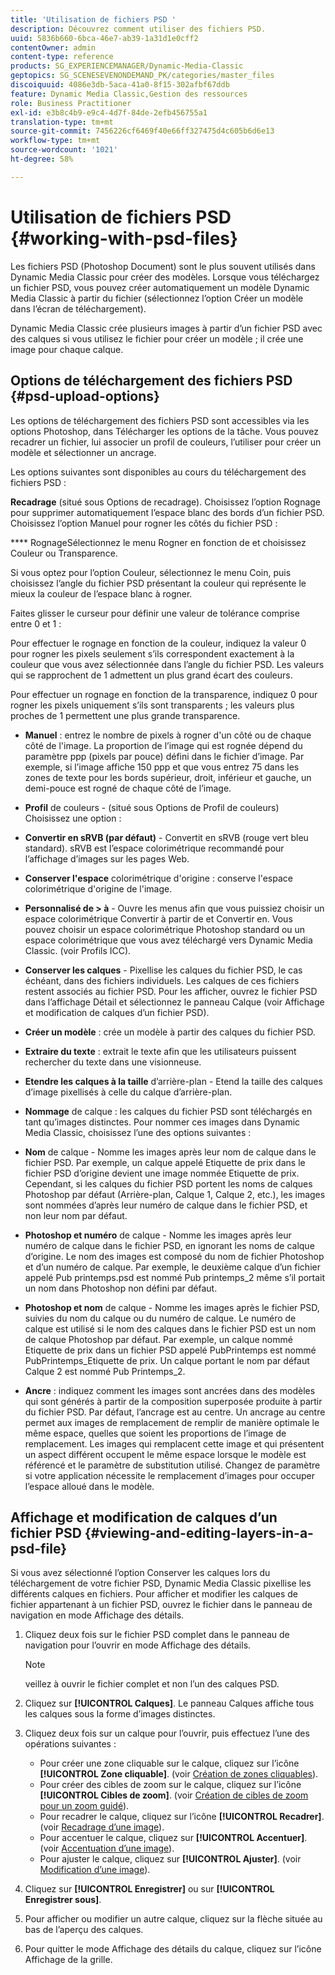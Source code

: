 ```yaml
---
title: 'Utilisation de fichiers PSD '
description: Découvrez comment utiliser des fichiers PSD.
uuid: 5836b660-6bca-46e7-ab39-1a31d1e0cff2
contentOwner: admin
content-type: reference
products: SG_EXPERIENCEMANAGER/Dynamic-Media-Classic
geptopics: SG_SCENESEVENONDEMAND_PK/categories/master_files
discoiquuid: 4086e3db-5aca-41a0-8f15-302afbf67ddb
feature: Dynamic Media Classic,Gestion des ressources
role: Business Practitioner
exl-id: e3b8c4b9-e9c4-4d7f-84de-2efb456755a1
translation-type: tm+mt
source-git-commit: 7456226cf6469f40e66ff327475d4c605b6d6e13
workflow-type: tm+mt
source-wordcount: '1021'
ht-degree: 58%

---
```


# Utilisation de fichiers PSD {#working-with-psd-files}

Les fichiers PSD (Photoshop Document) sont le plus souvent utilisés dans Dynamic Media Classic pour créer des modèles. Lorsque vous téléchargez un fichier PSD, vous pouvez créer automatiquement un modèle Dynamic Media Classic à partir du fichier (sélectionnez l’option Créer un modèle dans l’écran de téléchargement).

Dynamic Media Classic crée plusieurs images à partir d’un fichier PSD avec des calques si vous utilisez le fichier pour créer un modèle ; il crée une image pour chaque calque.

## Options de téléchargement des fichiers PSD {#psd-upload-options}

Les options de téléchargement des fichiers PSD sont accessibles via les options Photoshop, dans Télécharger les options de la tâche. Vous pouvez recadrer un fichier, lui associer un profil de couleurs, l’utiliser pour créer un modèle et sélectionner un ancrage.

Les options suivantes sont disponibles au cours du téléchargement des fichiers PSD :

**Recadrage**  (situé sous Options de recadrage). Choisissez l’option Rognage pour supprimer automatiquement l’espace blanc des bords d’un fichier PSD. Choisissez l’option Manuel pour rogner les côtés du fichier PSD :

**** RognageSélectionnez le menu Rogner en fonction de et choisissez Couleur ou Transparence.

Si vous optez pour l’option Couleur, sélectionnez le menu Coin, puis choisissez l’angle du fichier PSD présentant la couleur qui représente le mieux la couleur de l’espace blanc à rogner.

Faites glisser le curseur pour définir une valeur de tolérance comprise entre 0 et 1 :

Pour effectuer le rognage en fonction de la couleur, indiquez la valeur 0 pour rogner les pixels seulement s’ils correspondent exactement à la couleur que vous avez sélectionnée dans l’angle du fichier PSD. Les valeurs qui se rapprochent de 1 admettent un plus grand écart des couleurs.

Pour effectuer un rognage en fonction de la transparence, indiquez 0 pour rogner les pixels uniquement s’ils sont transparents ; les valeurs plus proches de 1 permettent une plus grande transparence.

* **Manuel**  : entrez le nombre de pixels à rogner d&#39;un côté ou de chaque côté de l&#39;image. La proportion de l’image qui est rognée dépend du paramètre ppp (pixels par pouce) défini dans le fichier d’image. Par exemple, si l’image affiche 150 ppp et que vous entrez 75 dans les zones de texte pour les bords supérieur, droit, inférieur et gauche, un demi-pouce est rogné de chaque côté de l’image.

* **Profil**  de couleurs - (situé sous Options de Profil de couleurs) Choisissez une option :

* **Convertir en sRVB (par défaut)**  - Convertit en sRVB (rouge vert bleu standard). sRVB est l’espace colorimétrique recommandé pour l’affichage d’images sur les pages Web.

* **Conserver l&#39;espace**  colorimétrique d&#39;origine : conserve l&#39;espace colorimétrique d&#39;origine de l&#39;image.

* **Personnalisé de > à**  - Ouvre les menus afin que vous puissiez choisir un espace colorimétrique Convertir à partir de et Convertir en. Vous pouvez choisir un espace colorimétrique Photoshop standard ou un espace colorimétrique que vous avez téléchargé vers Dynamic Media Classic. (voir Profils ICC).

* **Conserver les calques**  - Pixellise les calques du fichier PSD, le cas échéant, dans des fichiers individuels. Les calques de ces fichiers restent associés au fichier PSD. Pour les afficher, ouvrez le fichier PSD dans l’affichage Détail et sélectionnez le panneau Calque (voir Affichage et modification de calques d’un fichier PSD).

* **Créer un modèle**  : crée un modèle à partir des calques du fichier PSD.

* **Extraire du texte**  : extrait le texte afin que les utilisateurs puissent rechercher du texte dans une visionneuse.

* **Etendre les calques à la taille**  d’arrière-plan - Etend la taille des calques d’image pixellisés à celle du calque d’arrière-plan.

* **Nommage**  de calque : les calques du fichier PSD sont téléchargés en tant qu’images distinctes. Pour nommer ces images dans Dynamic Media Classic, choisissez l’une des options suivantes :

* **Nom**  de calque - Nomme les images après leur nom de calque dans le fichier PSD. Par exemple, un calque appelé Etiquette de prix dans le fichier PSD d’origine devient une image nommée Etiquette de prix. Cependant, si les calques du fichier PSD portent les noms de calques Photoshop par défaut (Arrière-plan, Calque 1, Calque 2, etc.), les images sont nommées d’après leur numéro de calque dans le fichier PSD, et non leur nom par défaut.

* **Photoshop et numéro**  de calque - Nomme les images après leur numéro de calque dans le fichier PSD, en ignorant les noms de calque d’origine. Le nom des images est composé du nom de fichier Photoshop et d’un numéro de calque. Par exemple, le deuxième calque d’un fichier appelé Pub printemps.psd est nommé Pub printemps_2 même s’il portait un nom dans Photoshop non défini par défaut.

* **Photoshop et nom**  de calque - Nomme les images après le fichier PSD, suivies du nom du calque ou du numéro de calque. Le numéro de calque est utilisé si le nom des calques dans le fichier PSD est un nom de calque Photoshop par défaut. Par exemple, un calque nommé Etiquette de prix dans un fichier PSD appelé PubPrintemps est nommé PubPrintemps_Etiquette de prix. Un calque portant le nom par défaut Calque 2 est nommé Pub Printemps_2.

* **Ancre**  : indiquez comment les images sont ancrées dans des modèles qui sont générés à partir de la composition superposée produite à partir du fichier PSD. Par défaut, l’ancrage est au centre. Un ancrage au centre permet aux images de remplacement de remplir de manière optimale le même espace, quelles que soient les proportions de l’image de remplacement. Les images qui remplacent cette image et qui présentent un aspect différent occupent le même espace lorsque le modèle est référencé et le paramètre de substitution utilisé. Changez de paramètre si votre application nécessite le remplacement d’images pour occuper l’espace alloué dans le modèle.

## Affichage et modification de calques d’un fichier PSD  {#viewing-and-editing-layers-in-a-psd-file}

Si vous avez sélectionné l’option Conserver les calques lors du téléchargement de votre fichier PSD, Dynamic Media Classic pixellise les différents calques en fichiers. Pour afficher et modifier les calques de fichier appartenant à un fichier PSD, ouvrez le fichier dans le panneau de navigation en mode Affichage des détails.

1. Cliquez deux fois sur le fichier PSD complet dans le panneau de navigation pour l’ouvrir en mode Affichage des détails.

   >[!NOTE]
   >
   >veillez à ouvrir le fichier complet et non l’un des calques PSD.

1. Cliquez sur **[!UICONTROL Calques]**. Le panneau Calques affiche tous les calques sous la forme d’images distinctes.
1. Cliquez deux fois sur un calque pour l’ouvrir, puis effectuez l’une des opérations suivantes :

   * Pour créer une zone cliquable sur le calque, cliquez sur l’icône **[!UICONTROL Zone cliquable]**. (voir [Création de zones cliquables](creating-image-maps.md#creating_image_maps)).
   * Pour créer des cibles de zoom sur le calque, cliquez sur l’icône **[!UICONTROL Cibles de zoom]**. (voir [Création de cibles de zoom pour un zoom guidé](creating-zoom-targets-guided-zoom.md#creating_zoom_targets_for_guided_zoom)).
   * Pour recadrer le calque, cliquez sur l’icône **[!UICONTROL Recadrer]**. (voir [Recadrage d’une image](cropping-image.md#cropping_an_image)).
   * Pour accentuer le calque, cliquez sur **[!UICONTROL Accentuer]**. (voir [Accentuation d’une image](sharpening-image.md#sharpening_an_image)).
   * Pour ajuster le calque, cliquez sur **[!UICONTROL Ajuster]**. (voir [Modification d’une image](adjusting-image.md#adjusting_an_image)).

1. Cliquez sur **[!UICONTROL Enregistrer]** ou sur **[!UICONTROL Enregistrer sous]**.
1. Pour afficher ou modifier un autre calque, cliquez sur la flèche située au bas de l’aperçu des calques.
1. Pour quitter le mode Affichage des détails du calque, cliquez sur l’icône Affichage de la grille.
